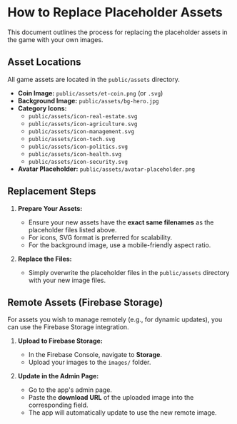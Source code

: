 # How to Replace Placeholder Assets

This document outlines the process for replacing the placeholder assets in the game with your own images.

## Asset Locations

All game assets are located in the `public/assets` directory.

- **Coin Image:** `public/assets/et-coin.png` (or `.svg`)
- **Background Image:** `public/assets/bg-hero.jpg`
- **Category Icons:** 
    - `public/assets/icon-real-estate.svg`
    - `public/assets/icon-agriculture.svg`
    - `public/assets/icon-management.svg`
    - `public/assets/icon-tech.svg`
    - `public/assets/icon-politics.svg`
    - `public/assets/icon-health.svg`
    - `public/assets/icon-security.svg`
- **Avatar Placeholder:** `public/assets/avatar-placeholder.png`

## Replacement Steps

1. **Prepare Your Assets:**
   - Ensure your new assets have the **exact same filenames** as the placeholder files listed above.
   - For icons, SVG format is preferred for scalability.
   - For the background image, use a mobile-friendly aspect ratio.

2. **Replace the Files:**
   - Simply overwrite the placeholder files in the `public/assets` directory with your new image files.

## Remote Assets (Firebase Storage)

For assets you wish to manage remotely (e.g., for dynamic updates), you can use the Firebase Storage integration.

1. **Upload to Firebase Storage:**
   - In the Firebase Console, navigate to **Storage**.
   - Upload your images to the `images/` folder.

2. **Update in the Admin Page:**
   - Go to the app's admin page.
   - Paste the **download URL** of the uploaded image into the corresponding field.
   - The app will automatically update to use the new remote image.
